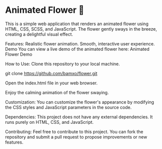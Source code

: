 # Animated Flower 🌸
This is a simple web application that renders an animated flower using HTML, CSS, SCSS, and JavaScript. The flower gently sways in the breeze, creating a delightful visual effect.

Features:
Realistic flower animation.
Smooth, interactive user experience.
Demo
You can view a live demo of the animated flower here: Animated Flower Demo

How to Use:
Clone this repository to your local machine.

git clone https://github.com/bamxo/flower.git

Open the index.html file in your web browser.

Enjoy the calming animation of the flower swaying.

Customization:
You can customize the flower's appearance by modifying the CSS styles and JavaScript parameters in the source code.

Dependencies:
This project does not have any external dependencies. It runs purely on HTML, CSS, and JavaScript.

Contributing:
Feel free to contribute to this project. You can fork the repository and submit a pull request to propose improvements or new features.
